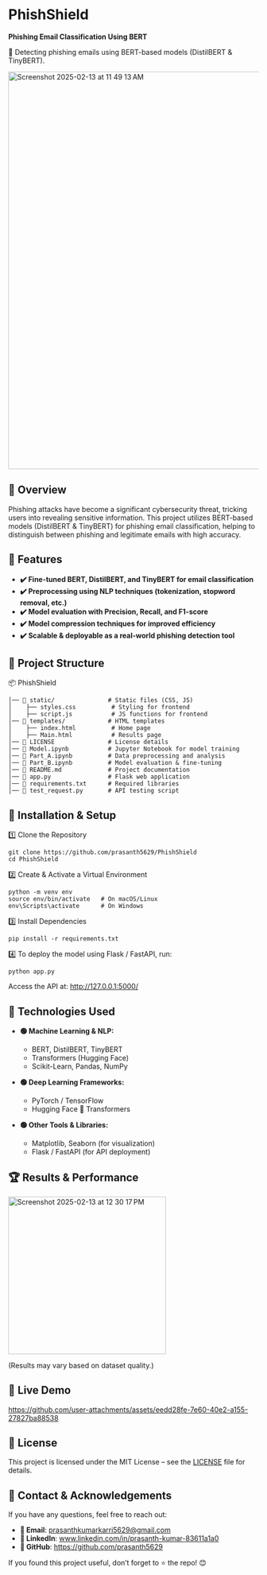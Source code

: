 # PhishShield

**Phishing Email Classification Using BERT**

🚀 Detecting phishing emails using BERT-based models (DistilBERT & TinyBERT).

<img width="800" alt="Screenshot 2025-02-13 at 11 49 13 AM" src="https://github.com/user-attachments/assets/9b325962-d4e0-4cd4-a0d3-6c0c873a94ea" />

## 📌 Overview

Phishing attacks have become a significant cybersecurity threat, tricking users into revealing sensitive information. This project utilizes BERT-based models (DistilBERT & TinyBERT) for phishing email classification, helping to distinguish between phishing and legitimate emails with high accuracy.

## 🚀 Features

- **✔️ Fine-tuned BERT, DistilBERT, and TinyBERT for email classification**
- **✔️ Preprocessing using NLP techniques (tokenization, stopword removal, etc.)**
- **✔️ Model evaluation with Precision, Recall, and F1-score**
- **✔️ Model compression techniques for improved efficiency**
- **✔️ Scalable & deployable as a real-world phishing detection tool**

## 📂 Project Structure

📦 PhishShield
    
    │── 📂 static/               # Static files (CSS, JS)
    │    ├── styles.css          # Styling for frontend
    │    ├── script.js           # JS functions for frontend
    │── 📂 templates/            # HTML templates
    │    ├── index.html          # Home page
    │    ├── Main.html           # Results page
    │── 📜 LICENSE               # License details
    │── 📜 Model.ipynb           # Jupyter Notebook for model training
    │── 📜 Part_A.ipynb          # Data preprocessing and analysis
    │── 📜 Part_B.ipynb          # Model evaluation & fine-tuning
    │── 📜 README.md             # Project documentation
    │── 📜 app.py                # Flask web application
    │── 📜 requirements.txt      # Required libraries
    │── 📜 test_request.py       # API testing script

## 🔧 Installation & Setup

1️⃣ Clone the Repository
      
    git clone https://github.com/prasanth5629/PhishShield
    cd PhishShield

2️⃣ Create & Activate a Virtual Environment

    python -m venv env
    source env/bin/activate   # On macOS/Linux
    env\Scripts\activate      # On Windows

3️⃣ Install Dependencies

    pip install -r requirements.txt

4️⃣ To deploy the model using Flask / FastAPI, run:

    python app.py

Access the API at: http://127.0.0.1:5000/

## 📌 Technologies Used

- **🟢 Machine Learning & NLP:**
	- BERT, DistilBERT, TinyBERT
	- Transformers (Hugging Face)
	- Scikit-Learn, Pandas, NumPy

- **🟢 Deep Learning Frameworks:**
  - PyTorch / TensorFlow
  - Hugging Face 🤗 Transformers

- **🟢 Other Tools & Libraries:**
  - Matplotlib, Seaborn (for visualization)
  - Flask / FastAPI (for API deployment)

## 🏆 Results & Performance

<img width="317" alt="Screenshot 2025-02-13 at 12 30 17 PM" src="https://github.com/user-attachments/assets/6ecce9e6-923c-4196-9b5a-ce7d91ead5e8" />

(Results may vary based on dataset quality.)

## 🔗 Live Demo

https://github.com/user-attachments/assets/eedd28fe-7e60-40e2-a155-27827ba88538

## 📜 License

This project is licensed under the MIT License – see the [LICENSE](https://github.com/prasanth5629/PhishShield/blob/main/LICENSE) file for details.

## 📩 Contact & Acknowledgements

If you have any questions, feel free to reach out:

- **📧 Email**: prasanthkumarkarri5629@gmail.com
- **💼 LinkedIn**: www.linkedin.com/in/prasanth-kumar-83611a1a0
- **📌 GitHub**: https://github.com/prasanth5629

If you found this project useful, don’t forget to ⭐ the repo! 😊
